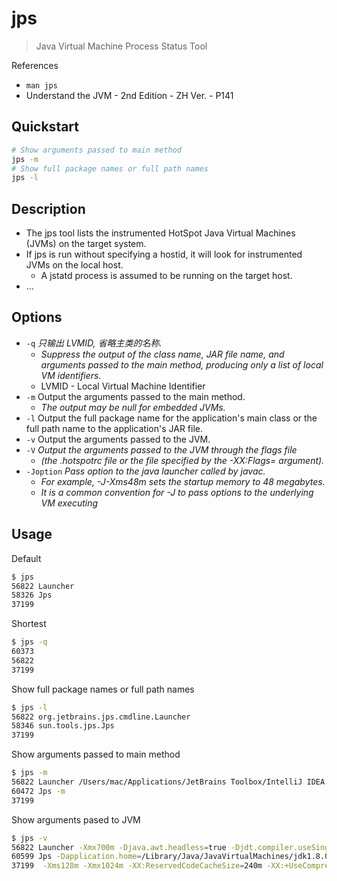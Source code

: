 # jps

> Java Virtual Machine Process Status Tool

References

- `man jps`
- Understand the JVM - 2nd Edition - ZH Ver. - P141

## Quickstart

```bash
# Show arguments passed to main method
jps -m
# Show full package names or full path names
jps -l
```

## Description

- The jps tool lists the instrumented HotSpot Java Virtual Machines (JVMs) on the target system.
- If jps is run without specifying a hostid, it will look for instrumented JVMs on the local host.
    - A jstatd process is assumed to be running on the target host.
- …

## Options

- `-q` _只输出 LVMID, 省略主类的名称._
    - _Suppress the output of the class name, JAR file name, and arguments passed to the main method, producing only a list of local VM identifiers._
    - LVMID - Local Virtual Machine Identifier
- `-m` Output the arguments passed to the main method.
    - _The output may be null for embedded JVMs._
- `-l` Output the full package name for the application's main class or the full path name to the application's JAR file.
- `-v` Output the arguments passed to the JVM.
- `-V` _Output the arguments passed to the JVM through the flags file_
    - _(the .hotspotrc file or the file specified by the -XX:Flags=<filename> argument)._
- `-Joption` _Pass option to the java launcher called by javac._
    - _For example, -J-Xms48m sets the startup memory to 48 megabytes._
    - _It is a common convention for -J to pass options to the underlying VM executing_

## Usage

Default

```bash
$ jps
56822 Launcher
58326 Jps
37199
```

Shortest

```bash
$ jps -q
60373
56822
37199
```

Show full package names or full path names

```bash
$ jps -l
56822 org.jetbrains.jps.cmdline.Launcher
58346 sun.tools.jps.Jps
37199
```

Show arguments passed to main method

```bash
$ jps -m
56822 Launcher /Users/mac/Applications/JetBrains Toolbox/IntelliJ IDEA.app/Contents/lib/netty-resolver-4.1.47.Final.jar:/Users/mac/Applications/JetBrains Toolbox/IntelliJ IDEA.app/Contents/lib/maven-resolver-provider-3.6.1.jar:/Users/mac/Applications/JetBrains Toolbox/IntelliJ IDEA.app/Contents/lib/log4j.jar:/Users/mac/Applications/JetBrains Toolbox/IntelliJ IDEA.app/Contents/lib/maven-model-3.6.1.jar:/Users/mac/Applications/JetBrains Toolbox/IntelliJ IDEA.app/Contents/lib/idea_rt.jar:/Users/mac/Applications/JetBrains Toolbox/IntelliJ IDEA.app/Contents/lib/jps-model.jar:/Users/mac/Applications/JetBrains Toolbox/IntelliJ IDEA.app/Contents/lib/netty-buffer-4.1.47.Final.jar:/Users/mac/Applications/JetBrains Toolbox/IntelliJ IDEA.app/Contents/plugins/java/lib/aether-dependency-resolver.jar:/Users/mac/Applications/JetBrains Toolbox/IntelliJ IDEA.app/Contents/lib/annotations.jar:/Users/mac/Applications/JetBrains Toolbox/IntelliJ IDEA.app/Contents/lib/oro-2.0.8.jar:/Users/mac/Applications/JetBrai
60472 Jps -m
37199
```

Show arguments pased to JVM

```bash
$ jps -v
56822 Launcher -Xmx700m -Djava.awt.headless=true -Djdt.compiler.useSingleThread=true -Dpreload.project.path=/Users/mac/Documents/java.buyermall -Dpreload.config.path=/Users/mac/Library/Application Support/JetBrains/IntelliJIdea2020.1/options -Dcompile.parallel=false -Drebuild.on.dependency.change=true -Djava.net.preferIPv4Stack=true -Dio.netty.initialSeedUniquifier=-7963982648567631968 -Dfile.encoding=UTF-8 -Duser.language=en -Duser.country=CN -Didea.paths.selector=IntelliJIdea2020.1 -Didea.home.path=/Users/mac/Applications/JetBrains Toolbox/IntelliJ IDEA.app/Contents -Didea.config.path=/Users/mac/Library/Application Support/JetBrains/IntelliJIdea2020.1 -Didea.plugins.path=/Users/mac/Library/Application Support/JetBrains/IntelliJIdea2020.1/plugins -Djps.log.dir=/Users/mac/Library/Logs/JetBrains/IntelliJIdea2020.1/build-log -Djps.fallback.jdk.home=/Users/mac/Applications/JetBrains Toolbox/IntelliJ IDEA.app/Contents/jbr/Contents/Home -Djps.fallback.jdk.version=11.0.6 -Dio.netty.noUnsafe=true -Djava.io.tmpdir=/Users/mac/Librar
60599 Jps -Dapplication.home=/Library/Java/JavaVirtualMachines/jdk1.8.0_221.jdk/Contents/Home -Xms8m
37199  -Xms128m -Xmx1024m -XX:ReservedCodeCacheSize=240m -XX:+UseCompressedOops -Dfile.encoding=UTF-8 -XX:+UseConcMarkSweepGC -XX:SoftRefLRUPolicyMSPerMB=50 -ea -XX:CICompilerCount=2 -Dsun.io.useCanonPrefixCache=false -Djava.net.preferIPv4Stack=true -Djdk.http.auth.tunneling.disabledSchemes="" -XX:+HeapDumpOnOutOfMemoryError -XX:-OmitStackTraceInFastThrow -Djdk.attach.allowAttachSelf -Dkotlinx.coroutines.debug=off -Xverify:none -XX:ErrorFile=/Users/mac/java_error_in_idea_%p.log -XX:HeapDumpPath=/Users/mac/java_error_in_idea.hprof -Djb.vmOptionsFile=/Users/mac/Library/Application Support/JetBrains/IntelliJIdea2020.1/idea.vmoptions -Didea.home.path=/Users/mac/Applications/JetBrains Toolbox/IntelliJ IDEA.app/Contents -Didea.executable=idea -Didea.paths.selector=IntelliJIdea2020.1 -Didea.vendor.name=JetBrains
```
